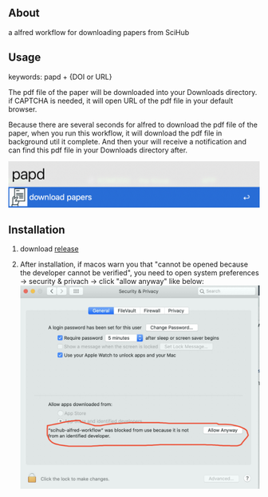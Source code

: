 ## About
a alfred workflow for downloading papers from SciHub
## Usage
keywords: papd + {DOI or URL}

The pdf  file of the paper will be downloaded into your Downloads directory. if CAPTCHA is needed, it will open  URL of the pdf file in your default browser.

Because there are several seconds for alfred to download the pdf file of the paper, when you run this workflow, it will download the pdf file in background util it complete. And then your will receive a notification and can find this pdf file in your Downloads directory after.

![Screenshot](screenshots/0AC81DE0-C7E5-447C-8C7B-E84B7E740195.png)

## Installation

1. download [release](https://github.com/codechenx/scihub-alfred-workflow/releases/download/0.1.1/scihub_downloader_v0.1.1.alfredworkflow)

2. After installation,  if macos warn you that "cannot be opened because the developer cannot be verified", you need to open system preferences -> security & privach -> click "allow anyway" like below:
![Screenshot](screenshots/00B5C8B0-3F52-4CAE-BD97-EEB2655676A7.jpg)
